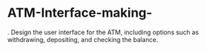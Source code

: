 # ATM-Interface-making-
. Design the user interface for the ATM, including options such as withdrawing, depositing, and checking the balance.
